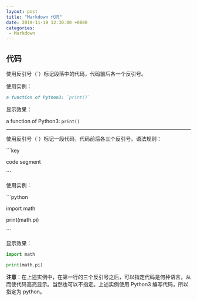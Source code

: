 ```yaml
---
layout: post
title: "Markdown 代码"
date: 2019-11-19 12:30:00 +0800
categories: 
 - Markdown
---
```


## 代码

使用反引号（`）标记段落中的代码，代码前后各一个反引号。

<!-- more -->

使用实例：
```markdown
a function of Python3: `print()`
```
显示效果：

a function of Python3: `print()`

---

使用反引号（`）标记一段代码，代码前后各三个反引号。语法规则：

\`\`\`key

code segment

\`\`\`

使用实例：

\`\`\`python

import math

print(math.pi)

\`\`\`

显示效果：

```python
import math

print(math.pi)
```

**注意**：在上述实例中，在第一行的三个反引号之后，可以指定代码是何种语言，从而使代码高亮显示。当然也可以不指定。上述实例使用 Python3 编写代码，所以指定为 python。
